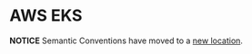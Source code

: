 # AWS EKS

**NOTICE** Semantic Conventions have moved to a
[new location](http://github.com/open-telemetry/semantic-conventions).
